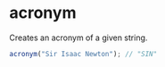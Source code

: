 # acronym

Creates an acronym of a given string.

```typescript
acronym("Sir Isaac Newton"); // "SIN"
```
